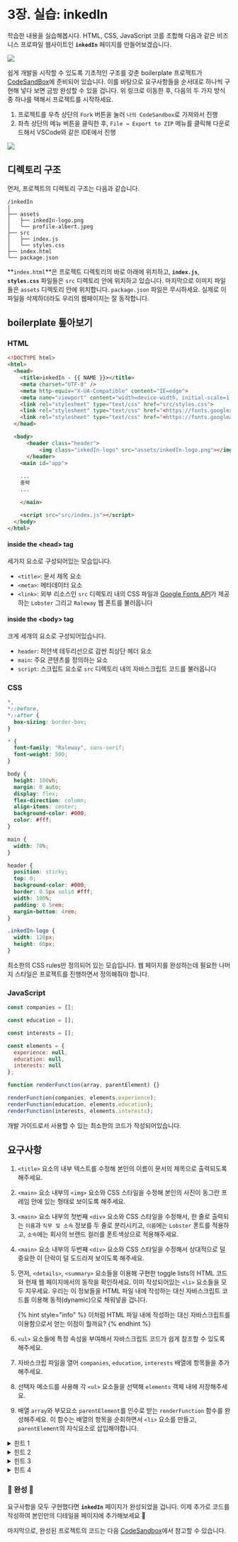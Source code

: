 # 3장. 실습: inkedIn

학습한 내용을 실습해봅시다. HTML, CSS, JavaScript 코를 조합해 다음과 같은 비즈니스 프로파일 웹사이트인 **`inkedIn`** 페이지를 만들어보겠습니다.

![](<.gitbook/assets/Screen Shot 2022-07-30 at 5.33.17 PM.png>)



쉽게 개발을 시작할 수 있도록 기초적인 구조를 갖춘 boilerplate 프로젝트가 [CodeSandBox](https://codesandbox.io/s/36vb2r)에 준비되어 있습니다. 이를 바탕으로 요구사항들을 순서대로 하나씩 구현해 넣다 보면 금방 완성할 수 있을 겁니다. 위 링크로 이동한 후, 다음의 두 가지 방식 중 하나를 택해서 프로젝트를 시작하세요.

1. 프로젝트를 우측 상단의 `Fork` 버튼을 눌러 `나의 CodeSandbox`로 가져와서 진행
2. 좌측 상단의 메뉴 버튼을 클릭한 후, `File → Export to ZIP` 메뉴를 클릭해 다운로드해서 VSCode와 같은 IDE에서 진행

![](.gitbook/assets/codesandbox-menu-button.png)



## 디렉토리 구조

먼저, 프로젝트의 디렉토리 구조는 다음과 같습니다.

```
/inkedIn
│
├── assets
│   ├── inkedIn-logo.png
│   └── profile-albert.jpeg
├── src
│   ├── index.js
│   └── styles.css
├── index.html
└── package.json
```



**`index.html`**은 프로젝트 디렉토리의 바로 아래에 위치하고, **`index.js`**, **`styles.css`** 파일들은 `src` 디렉토리 안에 위치하고 있습니다. 마지막으로 이미지 파일들은 `assets` 디렉토리 안에 위치합니다. `package.json` 파일은 무시하세요. 실제로 이 파일을 삭제하더라도 우리의 웹페이지는 잘 동작합니다.



## boilerplate 톺아보기



### HTML

```html
<!DOCTYPE html>
<html>
  <head>
    <title>inkedIn - {{ NAME }}></title>
    <meta charset="UTF-8" />
    <meta http-equiv="X-UA-Compatible" content="IE=edge">
    <meta name="viewport" content="width=device-width, initial-scale=1.0">
    <link rel="stylesheet" type="text/css" href="src/styles.css">
    <link rel="stylesheet" type="text/css" href="<https://fonts.googleapis.com/css?family=Lobster>"></link>
    <link rel="stylesheet" type="text/css" href="<https://fonts.googleapis.com/css2?family=Raleway:wght@200;500;800&display=swap>"></link>
  </head>

  <body>
      <header class="header">
          <img class="inkedIn-logo" src="assets/inkedIn-logo.png"></img>
      </header>
    <main id="app">
      
	...
	중략
	...

    </main>

    <script src="src/index.js"></script>
  </body>
</html>
```



#### inside the \<head> tag

세가지 요소로 구성되어있는 모습입니다.

* `<title>`: 문서 제목 요소
* `<meta>`: 메타데이터 요소
* `<link>`: 외부 리소스인 `src` 디렉토리 내의 CSS 파일과 [Google Fonts API](https://fonts.google.com/)가 제공하는 `Lobster` 그리고 `Raleway` 웹 폰트를 불러옵니다



#### inside the \<body> tag

크게 세개의 요소로 구성되어있습니다.

* `header`: 하얀색 테두리선으로 감싼 최상단 헤더 요소
* `main`: 주요 콘텐츠를 정의하는 요소
* `script`: 스크립트 요소로 `src` 디렉토리 내의 자바스크립트 코드를 불러옵니다



### CSS

```css
*,
*::before,
*::after {
  box-sizing: border-box;
}

* {
  font-family: "Raleway", sans-serif;
  font-weight: 500;
}

body {
  height: 100vh;
  margin: 0 auto;
  display: flex;
  flex-direction: column;
  align-items: center;
  background-color: #000;
  color: #fff;
}

main {
  width: 70%;
}

header {
  position: sticky;
  top: 0;
  background-color: #000;
  border: 0.5px solid #fff;
  width: 100%;
  padding: 0 5rem;
  margin-bottom: 4rem;
}

.inkedIn-logo {
  width: 120px;
  height: 60px;
}
```



최소한의 CSS rules만 정의되어 있는 모습입니다. 웹 페이지를 완성하는데 필요한 나머지 스타일은 프로젝트를 진행하면서 정의해줘야 합니다.



### JavaScript

```jsx
const companies = [];

const education = [];

const interests = [];

const elements = {
  experience: null,
  education: null,
  interests: null
};

function renderFunction(array, parentElement) {}

renderFunction(companies, elements.experience);
renderFunction(education, elements.education);
renderFunction(interests, elements.interests);
```



개발 가이드로서 사용할 수 있는 최소한의 코드가 작성되어있습니다.



## 요구사항

1. `<title>` 요소의 내부 텍스트를 수정해 본인의 이름이 문서의 제목으로 출력되도록 해주세요.
2. `<main>` 요소 내부의 `<img>` 요소와 CSS 스타일을 수정해 본인의 사진이 동그란 프레임 안에 있는 형태로 보이도록 해주세요.
3. `<main>` 요소 내부의 첫번째 `<div>` 요소와 CSS 스타일을 수정해서, 한 줄로 출력되는 `이름`과 `직무 및 소속` 정보를 두 줄로 분리시키고, `이름`에는 `Lobster` 폰트를 적용하고, `소속`에는 회사의 브랜드 컬러를 폰트색상으로 적용해주세요.
4. `<main>` 요소 내부의 두번째 `<div>` 요소와 CSS 스타일을 수정해서 상대적으로 덜 중요한 이 단락이 덜 도드라져 보이도록 해주세요.
5.  먼저, `<details>`, `<summary>` 요소들을 이용해 구현한 toggle lists의 HTML 코드와 현재 웹 페이지에서의 동작을 확인하세요. 이미 작성되어있는 `<li>` 요소들을 모두 지우세요. 우리는 이 정보들을 HTML 파일 내에 작성하는 대신 자바스크립트 코드를 이용해 동적(dynamic)으로 채워넣을 겁니다.

    {% hint style="info" %}
    이처럼 HTML 파일 내에 작성하는 대신 자바스크립트를 이용함으로서 얻는 이점이 뭘까요?
    {% endhint %}
6. `<ul>` 요소들에 특정 속성을 부여해서 자바스크립트 코드가 쉽게 참조할 수 있도록 해주세요.
7. 자바스크립 파일을 열어 `companies`, `education`, `interests` 배열에 항목들을 추가해주세요.
8. 선택자 메소드를 사용해 각 `<ul>` 요소들을 선택해 `elements` 객체 내에 저장해주세요.
9. 배열 `array`와 부모요소 `parentElement`를 인수로 받는 `renderFunction` 함수를 완성해주세요. 이 함수는 배열의 항목을 순회하면서 `<li>` 요소를 만들고, `parentElement`의 자식요소로 삽입해야합니다.

<details>

<summary>힌트 1</summary>

`document.getElementById()` / `document.querySelector()` / `document.querySelectorAll()`

</details>

<details>

<summary>힌트 2</summary>

`document.createElement()`

</details>

<details>

<summary>힌트 3</summary>

`element.innerText` / `element.innerHTML`  property

</details>

<details>

<summary>힌트 4</summary>

`element.appendChild()`

</details>



### 🎉 완성 🎉

요구사항을 모두 구현했다면 **`inkedIn`** 페이지가 완성되었을 겁니다. 이제 추가로 코드를 작성하여 본인만의 디테일을 페이지에 추가해보세요 :art:



마지막으로, 완성된 프로젝트의 코드는 다음 [CodeSandbox](https://codesandbox.io/s/jo34cl)에서 참고할 수 있습니다.



